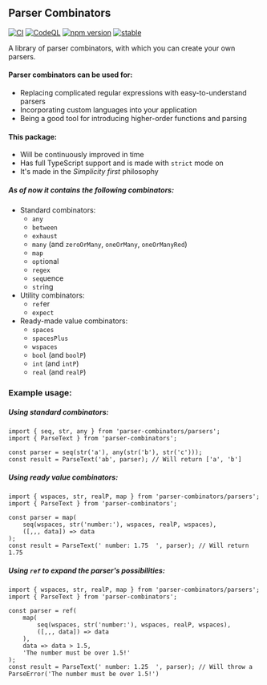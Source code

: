 ## Parser Combinators

[![CI](https://github.com/michalusio/Parser/actions/workflows/CI.yml/badge.svg?branch=master)](https://github.com/michalusio/Parser/actions/workflows/CI.yml)
[![CodeQL](https://github.com/michalusio/Parser/actions/workflows/codeql-analysis.yml/badge.svg?branch=master)](https://github.com/michalusio/Parser/actions/workflows/codeql-analysis.yml)
[![npm version](https://badge.fury.io/js/parser-combinators.svg)](https://badge.fury.io/js/parser-combinators)
[![stable](http://badges.github.io/stability-badges/dist/stable.svg)](http://github.com/badges/stability-badges)

A library of parser combinators, with which you can create your own parsers.

#### Parser combinators can be used for:
* Replacing complicated regular expressions with easy-to-understand parsers
* Incorporating custom languages into your application
* Being a good tool for introducing higher-order functions and parsing

#### This package:
* Will be continuously improved in time
* Has full TypeScript support and is made with `strict` mode on
* It's made in the _Simplicity first_ philosophy

##### As of now it contains the following combinators:
* Standard combinators:
    * `any`
    * `between`
    * `exhaust`
    * `many` (and `zeroOrMany`, `oneOrMany`, `oneOrManyRed`)
    * `map`
    * `opt`ional
    * `regex`
    * `seq`uence
    * `str`ing
* Utility combinators:
    * `ref`er
    * `expect`
* Ready-made value combinators:
    * `spaces`
    * `spacesPlus`
    * `wspaces`
    * `bool` (and `boolP`)
    * `int` (and `intP`)
    * `real` (and `realP`)

### Example usage:
##### Using standard combinators:

    import { seq, str, any } from 'parser-combinators/parsers';
    import { ParseText } from 'parser-combinators';
    
    const parser = seq(str('a'), any(str('b'), str('c')));
    const result = ParseText('ab', parser); // Will return ['a', 'b']

##### Using ready value combinators:

    import { wspaces, str, realP, map } from 'parser-combinators/parsers';
    import { ParseText } from 'parser-combinators';
    
    const parser = map(
        seq(wspaces, str('number:'), wspaces, realP, wspaces),
        ([,,, data]) => data
    );
    const result = ParseText(' number: 1.75  ', parser); // Will return 1.75

##### Using `ref` to expand the parser's possibilities:

    import { wspaces, str, realP, map } from 'parser-combinators/parsers';
    import { ParseText } from 'parser-combinators';
    
    const parser = ref(
        map(
            seq(wspaces, str('number:'), wspaces, realP, wspaces),
            ([,,, data]) => data
        ),
        data => data > 1.5,
        'The number must be over 1.5!'
    );
    const result = ParseText(' number: 1.25  ', parser); // Will throw a ParseError('The number must be over 1.5!')

